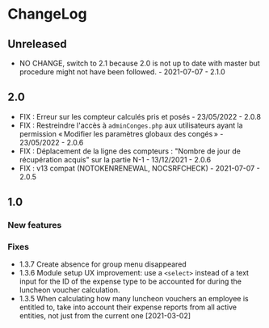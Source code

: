# ChangeLog

## Unreleased
- NO CHANGE, switch to 2.1 because 2.0 is not up to date with master but procedure
  might not have been followed. - 2021-07-07 - 2.1.0

## 2.0

- FIX : Erreur sur les compteur calculés pris et posés  - 23/05/2022 - 2.0.8
- FIX : Restreindre l'accès à `adminConges.php` aux utilisateurs ayant la permission « Modifier les paramètres globaux des congés » - 23/05/2022 - 2.0.6
- FIX : Déplacement de la ligne des compteurs : "Nombre de jour de récupération acquis" sur la partie N-1 - 13/12/2021 - 2.0.6
- FIX : v13 compat (NOTOKENRENEWAL, NOCSRFCHECK) - 2021-07-07 - 2.0.5

## 1.0

### New features

### Fixes

 - 1.3.7 Create absence for group menu disappeared
 - 1.3.6 Module setup UX improvement: use a `<select>` instead of a text input
   for the ID of the expense type to be accounted for during the luncheon voucher
   calculation.
 - 1.3.5 When calculating how many luncheon vouchers an employee is entitled to,
   take into account their expense reports from all active entities, not
   just from the current one [2021-03-02]
